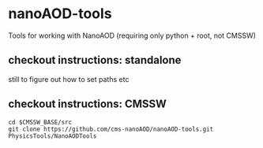 # nanoAOD-tools
Tools for working with NanoAOD (requiring only python + root, not CMSSW)

## checkout instructions: standalone

still to figure out how to set paths etc

## checkout instructions: CMSSW

    cd $CMSSW_BASE/src
    git clone https://github.com/cms-nanoAOD/nanoAOD-tools.git PhysicsTools/NanoAODTools

